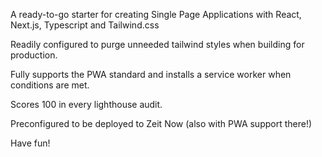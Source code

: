 A ready-to-go starter for creating Single Page Applications with React, Next.js, Typescript and Tailwind.css

Readily configured to purge unneeded tailwind styles when building for production.

Fully supports the PWA standard and installs a service worker when conditions are met.

Scores 100 in every lighthouse audit.

Preconfigured to be deployed to Zeit Now (also with PWA support there!)

Have fun!
